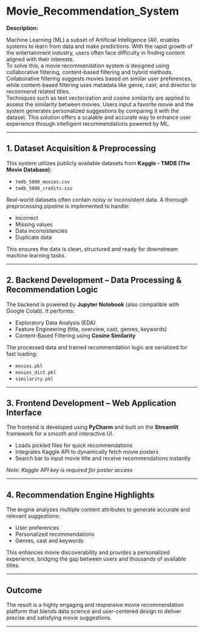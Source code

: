# Movie_Recommendation_System

<p><strong>Description:</strong> 
  
Machine Learning (ML) a subset of Artificial Intelligence (AI), enables systems to learn from data and make predictions. With the rapid growth of the entertainment industry, users often face difficulty in finding content aligned with their interests. <br>
To solve this, a movie recommendation system is designed using collaborative filtering, content-based filtering and hybrid methods. Collaborative filtering suggests movies based on similar user preferences, while content-based filtering uses metadata like genre, cast, and director to recommend related titles. <br>
Techniques such as text vectorization and cosine similarity are applied to assess the similarity between movies. Users input a favorite movie and the system generates personalized suggestions by comparing it with the dataset.
This solution offers a scalable and accurate way to enhance user experience through intelligent recommendations powered by ML.</p>

<hr>

<h2><strong> 1. Dataset Acquisition & Preprocessing </strong> </h2>
<p>
  This system utilizes publicly available datasets from <strong> Kaggle - TMDB (The Movie Database)</strong>:
</p>
<ul>
  <li><code>tmdb_5000_movies.csv</code></li>
  <li><code>tmdb_5000_credits.csv</code></li>
</ul>
<p>
  Real-world datasets often contain noisy or inconsistent data. A thorough preprocessing pipeline is implemented to handle:
</p>
<ul> 
  <li> Incorrect </li>
  <li>Missing values</li>
  <li>Data inconsistencies</li>
  <li>Duplicate data </li>
</ul>
<p>
  This ensures the data is clean, structured and ready for downstream machine learning tasks.
</p>

<hr>

<h2> <strong> 2. Backend Development – Data Processing & Recommendation Logic </strong> </h2>

<p>The backend is powered by <strong>Jupyter Notebook</strong> (also compatible with Google Colab). It performs:</p>
<ul>
  <li>Exploratory Data Analysis (EDA)</li>
  <li>Feature Engineering (title, overview, cast, genres, keywords)</li>
  <li>Content-Based Filtering using <strong> Cosine Similarity </strong></li>
</ul>
<p>
  The processed data and trained recommendation logic are serialized for fast loading:
</p>
<ul>
  <li><code>movies.pkl</code></li>
  <li><code>movies_dict.pkl</code></li>
  <li><code>similarity.pkl</code></li>
</ul>

<hr>

<h2> <strong> 3. Frontend Development – Web Application Interface </strong> </h2>
<p>
  The frontend is developed using <strong>PyCharm</strong> and built on the <strong>Streamlit</strong> framework for a smooth and interactive UI.
</p>
<ul>
  <li>Loads pickled files for quick recommendations</li>
  <li>Integrates Kaggle API to dynamically fetch movie posters</li>
  <li>Search bar to input movie title and receive recommendations instantly</li>
</ul>
<p><em> Note: Kaggle API key is required for poster access </em></p>

<hr>

<h2><strong> 4. Recommendation Engine Highlights </strong> </h2>
<p>
  The engine analyzes multiple content attributes to generate accurate and relevant suggestions:
</p>
<ul>
  <li>User preferences</li>
  <li> Personalized recommendations </li>
  <li>Genres, cast and keywords</li>
</ul>
<p>
  This enhances movie discoverability and provides a personalized experience, bridging the gap between users and thousands of available titles.
</p>

<hr>

<h2> <strong> Outcome </strong></h2>
<p>
  The result is a highly engaging and responsive movie recommendation platform that blends data science and user-centered design to deliver precise and satisfying movie suggestions.
</p>

<hr>
